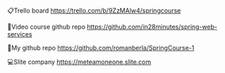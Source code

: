 📋Trello board
https://trello.com/b/9ZzMAlw4/springcourse

🎒Video course github repo
https://github.com/in28minutes/spring-web-services

💪My github repo
https://github.com/romanberla/SpringCourse-1

💻Slite company
https://meteamoneone.slite.com

